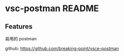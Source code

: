 # vsc-postman README

## Features

易用的 postman

github: https://github.com/breaking-point/vsce-postman
